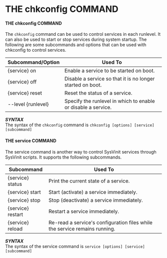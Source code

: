 # THE chkconfig COMMAND

#### THE chkconfig COMMAND

The `chkconfig` command can be used to control services in each runlevel. It can also be used to start or stop services during system startup. The following are some subcommands and options that can be used with chkconfig to control services.

Subcommand/Option | Used To
------ | ------
{service} on | Enable a service to be started on boot.
{service} off | Disable a service so that it is no longer started on boot.
{service} reset | Reset the status of a service.
\--level {runlevel} | Specify the runlevel in which to enable or disable a service.

  
**_SYNTAX_**  
The syntax of the `chkconfig` command is `chkconfig [options] [service] [subcommand]`

#### THE service COMMAND

The service command is another way to control SysVinit services through SysVinit scripts. It supports the following subcommands.

Subcommand | Used To
-------- | ------
{service} status | Print the current state of a service.
{service} start | Start (activate) a service immediately.
{service} stop | Stop (deactivate) a service immediately.
{service} restart | Restart a service immediately.
{service} reload | Re-read a service's configuration files while the service remains running.
  

**_SYNTAX_**  
The syntax of the service command is `service [options] [service] [subcommand]`